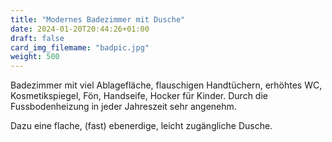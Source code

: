 ```yaml
---
title: "Modernes Badezimmer mit Dusche"
date: 2024-01-20T20:44:26+01:00
draft: false
card_img_filemame: "badpic.jpg"
weight: 500
---
```


Badezimmer mit viel Ablagefläche, flauschigen Handtüchern, erhöhtes WC, Kosmetikspiegel, Fön, Handseife, Hocker für Kinder. Durch die Fussbodenheizung in jeder Jahreszeit sehr angenehm.

Dazu eine flache, (fast) ebenerdige, leicht zugängliche Dusche.
